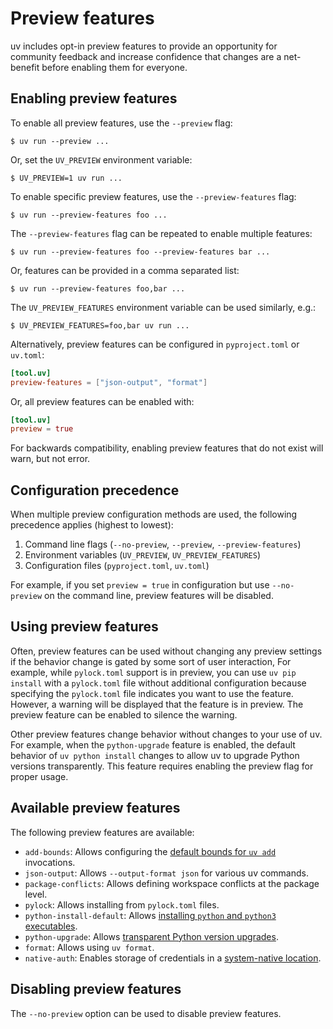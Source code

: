 # Preview features

uv includes opt-in preview features to provide an opportunity for community feedback and increase
confidence that changes are a net-benefit before enabling them for everyone.

## Enabling preview features

To enable all preview features, use the `--preview` flag:

```console
$ uv run --preview ...
```

Or, set the `UV_PREVIEW` environment variable:

```console
$ UV_PREVIEW=1 uv run ...
```

To enable specific preview features, use the `--preview-features` flag:

```console
$ uv run --preview-features foo ...
```

The `--preview-features` flag can be repeated to enable multiple features:

```console
$ uv run --preview-features foo --preview-features bar ...
```

Or, features can be provided in a comma separated list:

```console
$ uv run --preview-features foo,bar ...
```

The `UV_PREVIEW_FEATURES` environment variable can be used similarly, e.g.:

```console
$ UV_PREVIEW_FEATURES=foo,bar uv run ...
```

Alternatively, preview features can be configured in `pyproject.toml` or `uv.toml`:

```toml
[tool.uv]
preview-features = ["json-output", "format"]
```

Or, all preview features can be enabled with:

```toml
[tool.uv]
preview = true
```

For backwards compatibility, enabling preview features that do not exist will warn, but not error.

## Configuration precedence

When multiple preview configuration methods are used, the following precedence applies (highest to lowest):

1. Command line flags (`--no-preview`, `--preview`, `--preview-features`)
2. Environment variables (`UV_PREVIEW`, `UV_PREVIEW_FEATURES`)
3. Configuration files (`pyproject.toml`, `uv.toml`)

For example, if you set `preview = true` in configuration but use `--no-preview` on the command line, preview features will be disabled.

## Using preview features

Often, preview features can be used without changing any preview settings if the behavior change is
gated by some sort of user interaction, For example, while `pylock.toml` support is in preview, you
can use `uv pip install` with a `pylock.toml` file without additional configuration because
specifying the `pylock.toml` file indicates you want to use the feature. However, a warning will be
displayed that the feature is in preview. The preview feature can be enabled to silence the warning.

Other preview features change behavior without changes to your use of uv. For example, when the
`python-upgrade` feature is enabled, the default behavior of `uv python install` changes to allow uv
to upgrade Python versions transparently. This feature requires enabling the preview flag for proper
usage.

## Available preview features

The following preview features are available:

- `add-bounds`: Allows configuring the
  [default bounds for `uv add`](../reference/settings.md#add-bounds) invocations.
- `json-output`: Allows `--output-format json` for various uv commands.
- `package-conflicts`: Allows defining workspace conflicts at the package level.
- `pylock`: Allows installing from `pylock.toml` files.
- `python-install-default`: Allows
  [installing `python` and `python3` executables](./python-versions.md#installing-python-executables).
- `python-upgrade`: Allows
  [transparent Python version upgrades](./python-versions.md#upgrading-python-versions).
- `format`: Allows using `uv format`.
- `native-auth`: Enables storage of credentials in a
  [system-native location](../concepts/authentication/http.md#the-uv-credentials-store).

## Disabling preview features

The `--no-preview` option can be used to disable preview features.
